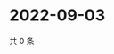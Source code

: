 # 2022-09-03

共 0 条

<!-- BEGIN WEIBO -->
<!-- 最后更新时间 Sat Sep 03 2022 23:17:18 GMT+0800 (China Standard Time) -->

<!-- END WEIBO -->
